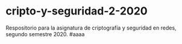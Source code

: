 # cripto-y-seguridad-2-2020
Respositorio para la asignatura de criptografía y seguridad en redes, segundo semestre 2020. 
#aaaa
